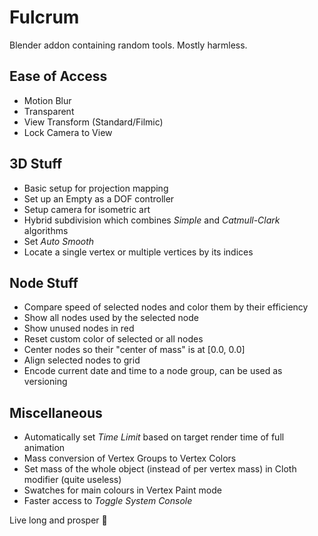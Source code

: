 # Fulcrum

Blender addon containing random tools. Mostly harmless.

## Ease of Access
- Motion Blur
- Transparent
- View Transform (Standard/Filmic)
- Lock Camera to View

## 3D Stuff
- Basic setup for projection mapping
- Set up an Empty as a DOF controller
- Setup camera for isometric art
- Hybrid subdivision which combines *Simple* and *Catmull-Clark* algorithms
- Set *Auto Smooth*
- Locate a single vertex or multiple vertices by its indices

## Node Stuff
- Compare speed of selected nodes and color them by their efficiency
- Show all nodes used by the selected node
- Show unused nodes in red
- Reset custom color of selected or all nodes
- Center nodes so their "center of mass" is at [0.0, 0.0]
- Align selected nodes to grid
- Encode current date and time to a node group, can be used as versioning

## Miscellaneous
- Automatically set *Time Limit* based on target render time of full animation
- Mass conversion of Vertex Groups to Vertex Colors
- Set mass of the whole object (instead of per vertex mass) in Cloth modifier (quite useless)
- Swatches for main colours in Vertex Paint mode
- Faster access to *Toggle System Console*

Live long and prosper 🖖